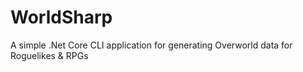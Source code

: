 # WorldSharp
 A simple .Net Core CLI application for generating Overworld data for Roguelikes & RPGs
